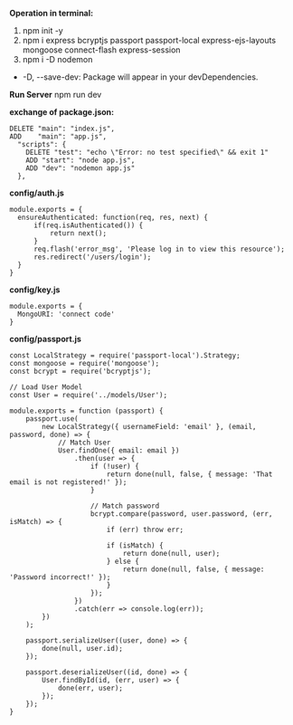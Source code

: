 **Operation in terminal:**
1. npm init -y
2. npm i express bcryptjs passport passport-local express-ejs-layouts mongoose connect-flash express-session
3. npm i -D nodemon
* -D, --save-dev: Package will appear in your devDependencies.<br>

**Run Server**
npm run dev

**exchange of package.json:**
```
DELETE "main": "index.js",
ADD    "main": "app.js",
  "scripts": {
    DELETE "test": "echo \"Error: no test specified\" && exit 1"
    ADD "start": "node app.js", 
    ADD "dev": "nodemon app.js"
  },
  ```

  **config/auth.js**
  ```
  module.exports = {
    ensureAuthenticated: function(req, res, next) {
        if(req.isAuthenticated()) {
            return next();
        }
        req.flash('error_msg', 'Please log in to view this resource');
        res.redirect('/users/login');
    }
}
  ```

  **config/key.js**
  ```
  module.exports = {
    MongoURI: 'connect code'
}
  ```

  **config/passport.js**
```
const LocalStrategy = require('passport-local').Strategy;
const mongoose = require('mongoose');
const bcrypt = require('bcryptjs');

// Load User Model
const User = require('../models/User');

module.exports = function (passport) {
    passport.use(
        new LocalStrategy({ usernameField: 'email' }, (email, password, done) => {
            // Match User
            User.findOne({ email: email })
                .then(user => {
                    if (!user) {
                        return done(null, false, { message: 'That email is not registered!' });
                    }

                    // Match password
                    bcrypt.compare(password, user.password, (err, isMatch) => {
                        if (err) throw err;

                        if (isMatch) {
                            return done(null, user);
                        } else {
                            return done(null, false, { message: 'Password incorrect!' });
                        }
                    });
                })
                .catch(err => console.log(err));
        })
    );

    passport.serializeUser((user, done) => {
        done(null, user.id);
    });

    passport.deserializeUser((id, done) => {
        User.findById(id, (err, user) => {
            done(err, user);
        });
    });
}
```